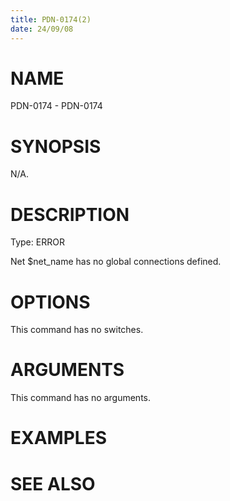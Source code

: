 ```yaml
---
title: PDN-0174(2)
date: 24/09/08
---
```


# NAME

PDN-0174 - PDN-0174

# SYNOPSIS

N/A.

# DESCRIPTION

Type: ERROR

Net $net_name has no global connections defined.

# OPTIONS

This command has no switches.

# ARGUMENTS

This command has no arguments.

# EXAMPLES

# SEE ALSO
